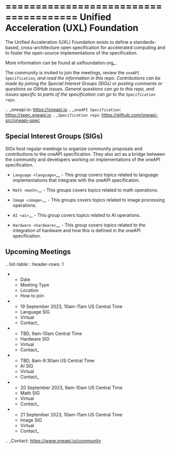 ======================================
 Unified Acceleration (UXL) Foundation
======================================

The Unified Acceleration (UXL) Foundation exists to define a 
standards-based, cross-architecture open specification for 
accelerated computing and to foster the open-source implementations 
of the specification.

More information can be found at uxlfoundation.org_.

The community is invited to join the meetings, review the `oneAPI
Specification`_, and read the information in this repo. Contributions
can be made by joining the Special Interest Groups (SIGs) or
posting comments or questions as GitHub issues. General questions can
go to this repo, and issues specific to parts of the specification can
go to the `Specification repo`_.

.. _oneapi.io: https://oneapi.io
.. _`oneAPI Specification`: https://spec.oneapi.io
.. _`Specification repo`: https://github.com/oneapi-src/oneapi-spec

Special Interest Groups (SIGs)
------------------------------

SIGs host regular meetings to organize community proposals and
contributions to the oneAPI specification. They also act as a bridge
between the community and developers working on implementations of
the oneAPI specification.

* `Language <language>`__ - This group covers topics related to
  language implementations that integrate with the oneAPI
  specification.

* `Math <math>`__ - This groups covers topics related to math
  operations.

* `Image <image>`__ - This groups covers topics related to image
  processing operations.

* `AI <ai>`__ - This group covers topics related to AI operations.

* `Hardware <hardware>`__ - This group covers topics related to the
  integration of hardware and how this is defined in the oneAPI
  specification.

Upcoming Meetings
-----------------

.. list-table::
   :header-rows: 1

   * - Date
     - Meeting Type
     - Location
     - How to join
   * - 19 September 2023, 10am-11am US Central Time
     - Language SIG
     - Virtual
     - Contact_
   * - TBD, 9am-10am Central Time
     - Hardware SIG
     - Virtual
     - Contact_
   * - TBD, 8am-9:30am US Central Time
     - AI SIG
     - Virtual
     - Contact_
   * - 20 September 2023, 9am-10am US Central Time
     - Math SIG
     - Virtual
     - Contact_
   * - 21 September 2023, 10am-11am US Central Time
     - Image SIG
     - Virtual
     - Contact_

.. _Contact: https://www.oneapi.io/community